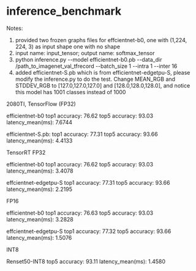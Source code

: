 # inference_benchmark

Notes:
1. provided two frozen graphs files for effcientnet-b0, one with (1,224, 224, 3) as input shape one with no shape
2. input name: input_tensor; output name: softmax_tensor
3. python inference.py --model efficientnet-b0.pb --data_dir /path_to_imagenet_val_tfrecord --batch_size 1 --intra 1 --inter 16
4. added efficientnet-S.pb which is from efficientnet-edgetpu-S, please modify the inference.py to do the test.
Change MEAN_RGB and STDDEV_RGB to [127.0,127.0,127.0] and [128.0,128.0,128.0], and notice this model has 1001 classes instead of 1000

2080TI, 
TensorFlow (FP32)

efficientnet-b0
    top1 accuracy: 76.62
    top5 accuracy: 93.03
    latency_mean(ms): 7.6744
	
efficientnet-S.pb:
    top1 accuracy: 77.31
    top5 accuracy: 93.66
    latency_mean(ms): 4.4133


TensorRT
FP32

efficientnet-b0
    top1 accuracy: 76.62
    top5 accuracy: 93.03
    latency_mean(ms): 3.4078
	
effcientnet-edgetpu-S
    top1 accuracy: 77.31
    top5 accuracy: 93.66
    latency_mean(ms): 2.2195

FP16

efficientnet-b0
    top1 accuracy: 76.63
    top5 accuracy: 93.03
    latency_mean(ms): 3.2828
	
effcientnet-edgetpu-S
    top1 accuracy: 77.32
    top5 accuracy: 93.66
    latency_mean(ms): 1.5076

INT8

Renset50-INT8
	top5 accuracy: 93.11
	latency_mean(ms): 1.4580
